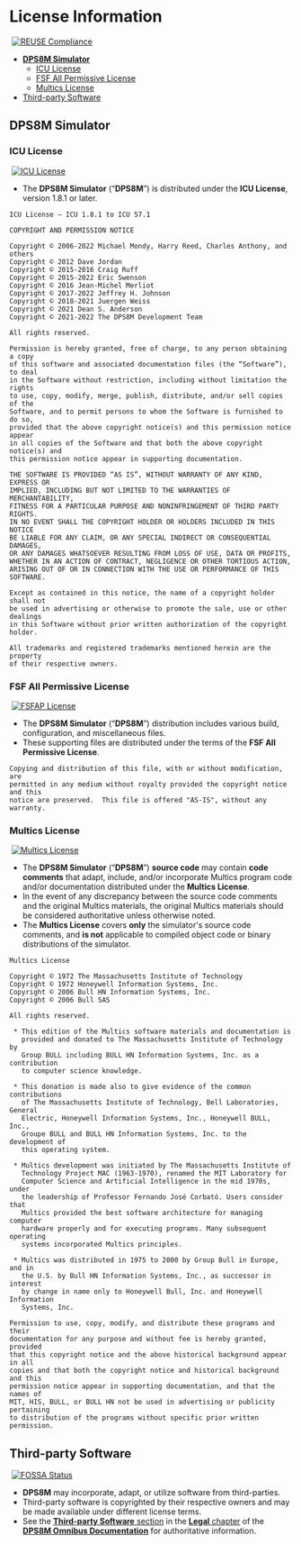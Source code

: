 <!-- vim: set ft=markdown ts=2 sw=2 tw=80 cc=80 et spell nolist wrap lbr :-->
<!-- vim: set ruler hlsearch incsearch autoindent wildmenu wrapscan :-->
<!-- SPDX-License-Identifier: FSFAP -->
<!-- scspell-id: 4c223701-f778-11ec-9b52-80ee73e9b8e7 -->
<!-- NOTE: The FSF All Permissive License (FSFAP) is NOT applicable to
           the text of other licenses reproduced within this document. -->
<!-- NOTE: Licenses in this file are UTF-8 text within fenced code blocks. -->
<!-- Copyright (c) 2006-2022 The DPS8M Development Team
     Copying and distribution of this file, with or without modification,
     are permitted in any medium without royalty provided the copyright
     notice and this notice are preserved.  This file is offered "AS-IS",
     without any warranty. -->

# License Information

&nbsp;[![REUSE Compliance](https://img.shields.io/reuse/compliance/GitLab.com/dps8m/dps8m.svg)](https://api.reuse.software/info/GitLab.com/dps8m/dps8m)

<!-- toc -->

- [**DPS8M Simulator**](#dps8m-simulator)
  * [ICU License](#icu-license)
  * [FSF All Permissive License](#fsf-all-permissive-license)
  * [Multics License](#multics-license)
- [Third-party Software](#third-party-software)

<!-- tocstop -->

## DPS8M Simulator

### ICU License

&nbsp;[![ICU License](https://img.shields.io/badge/license-ICU-passing.svg)](#icu-license)

* The **DPS8M Simulator** (“**DPS8M**”) is distributed under the
  **ICU License**, version 1.8.1 or later.

```
ICU License — ICU 1.8.1 to ICU 57.1

COPYRIGHT AND PERMISSION NOTICE

Copyright © 2006-2022 Michael Mondy, Harry Reed, Charles Anthony, and others
Copyright © 2012 Dave Jordan
Copyright © 2015-2016 Craig Ruff
Copyright © 2015-2022 Eric Swenson
Copyright © 2016 Jean-Michel Merliot
Copyright © 2017-2022 Jeffrey H. Johnson
Copyright © 2018-2021 Juergen Weiss
Copyright © 2021 Dean S. Anderson
Copyright © 2021-2022 The DPS8M Development Team

All rights reserved.

Permission is hereby granted, free of charge, to any person obtaining a copy
of this software and associated documentation files (the “Software”), to deal
in the Software without restriction, including without limitation the rights
to use, copy, modify, merge, publish, distribute, and/or sell copies of the
Software, and to permit persons to whom the Software is furnished to do so,
provided that the above copyright notice(s) and this permission notice appear
in all copies of the Software and that both the above copyright notice(s) and
this permission notice appear in supporting documentation.

THE SOFTWARE IS PROVIDED “AS IS”, WITHOUT WARRANTY OF ANY KIND, EXPRESS OR
IMPLIED, INCLUDING BUT NOT LIMITED TO THE WARRANTIES OF MERCHANTABILITY,
FITNESS FOR A PARTICULAR PURPOSE AND NONINFRINGEMENT OF THIRD PARTY RIGHTS.
IN NO EVENT SHALL THE COPYRIGHT HOLDER OR HOLDERS INCLUDED IN THIS NOTICE
BE LIABLE FOR ANY CLAIM, OR ANY SPECIAL INDIRECT OR CONSEQUENTIAL DAMAGES,
OR ANY DAMAGES WHATSOEVER RESULTING FROM LOSS OF USE, DATA OR PROFITS,
WHETHER IN AN ACTION OF CONTRACT, NEGLIGENCE OR OTHER TORTIOUS ACTION,
ARISING OUT OF OR IN CONNECTION WITH THE USE OR PERFORMANCE OF THIS SOFTWARE.

Except as contained in this notice, the name of a copyright holder shall not
be used in advertising or otherwise to promote the sale, use or other dealings
in this Software without prior written authorization of the copyright holder.

All trademarks and registered trademarks mentioned herein are the property
of their respective owners.
```

### FSF All Permissive License

&nbsp;[![FSFAP License](https://img.shields.io/badge/license-FSFAP-passing.svg)](#fsf-all-permissive-license)

* The **DPS8M Simulator** (“**DPS8M**”) distribution includes various
  build, configuration, and miscellaneous files.
* These supporting files are distributed under the terms of the
  **FSF All Permissive License**.

```
Copying and distribution of this file, with or without modification, are
permitted in any medium without royalty provided the copyright notice and this
notice are preserved.  This file is offered "AS-IS", without any warranty.
```

### Multics License

&nbsp;[![Multics License](https://img.shields.io/badge/license-Multics-passing.svg)](#multics-license)

* The **DPS8M Simulator** (“**DPS8M**”) **source code** may contain **code
  comments** that adapt, include, and/or incorporate Multics program code
  and/or documentation distributed under the **Multics License**.
* In the event of any discrepancy between the source code comments and the
  original Multics materials, the original Multics materials should be
  considered authoritative unless otherwise noted.
* The **Multics License** covers **only** the simulator's source code
  comments, and **is not** applicable to compiled object code or binary
  distributions of the simulator.

```
Multics License

Copyright © 1972 The Massachusetts Institute of Technology
Copyright © 1972 Honeywell Information Systems, Inc.
Copyright © 2006 Bull HN Information Systems, Inc.
Copyright © 2006 Bull SAS

All rights reserved.

 * This edition of the Multics software materials and documentation is
   provided and donated to The Massachusetts Institute of Technology by
   Group BULL including BULL HN Information Systems, Inc. as a contribution
   to computer science knowledge.

 * This donation is made also to give evidence of the common contributions
   of The Massachusetts Institute of Technology, Bell Laboratories, General
   Electric, Honeywell Information Systems, Inc., Honeywell BULL, Inc.,
   Groupe BULL and BULL HN Information Systems, Inc. to the development of
   this operating system.

 * Multics development was initiated by The Massachusetts Institute of
   Technology Project MAC (1963-1970), renamed the MIT Laboratory for
   Computer Science and Artificial Intelligence in the mid 1970s, under
   the leadership of Professor Fernando José Corbató. Users consider that
   Multics provided the best software architecture for managing computer
   hardware properly and for executing programs. Many subsequent operating
   systems incorporated Multics principles.

 * Multics was distributed in 1975 to 2000 by Group Bull in Europe, and in
   the U.S. by Bull HN Information Systems, Inc., as successor in interest
   by change in name only to Honeywell Bull, Inc. and Honeywell Information
   Systems, Inc.

Permission to use, copy, modify, and distribute these programs and their
documentation for any purpose and without fee is hereby granted, provided
that this copyright notice and the above historical background appear in all
copies and that both the copyright notice and historical background and this
permission notice appear in supporting documentation, and that the names of
MIT, HIS, BULL, or BULL HN not be used in advertising or publicity pertaining
to distribution of the programs without specific prior written permission.
```

## Third-party Software

&nbsp;[![FOSSA Status](https://app.fossa.com/api/projects/git%2Bgitlab.com%2Fdps8m%2Fdps8m.svg?type=shield)](https://app.fossa.com/projects/git%2Bgitlab.com%2Fdps8m%2Fdps8m?ref=badge_shield)

* **DPS8M** may incorporate, adapt, or utilize software from third-parties.
* Third-party software is copyrighted by their respective owners and may be
  made available under different license terms.
* See the
  [**Third-party Software** section](https://dps8m.gitlab.io/dps8m/dps8m-omnibus.pdf#third-party-software)
  in the
  [**Legal** chapter](https://dps8m.gitlab.io/dps8m/dps8m-omnibus.pdf#legal)
  of the
  [**DPS8M Omnibus Documentation**](https://dps8m.gitlab.io/dps8m/dps8m-omnibus.pdf)
  for authoritative information.
